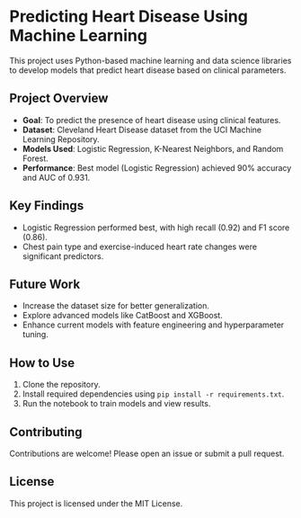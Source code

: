 # Predicting Heart Disease Using Machine Learning

This project uses Python-based machine learning and data science libraries to develop models that predict heart disease based on clinical parameters.

## Project Overview
- **Goal**: To predict the presence of heart disease using clinical features.
- **Dataset**: Cleveland Heart Disease dataset from the UCI Machine Learning Repository.
- **Models Used**: Logistic Regression, K-Nearest Neighbors, and Random Forest.
- **Performance**: Best model (Logistic Regression) achieved 90% accuracy and AUC of 0.931.

## Key Findings
- Logistic Regression performed best, with high recall (0.92) and F1 score (0.86).
- Chest pain type and exercise-induced heart rate changes were significant predictors.
  
## Future Work
- Increase the dataset size for better generalization.
- Explore advanced models like CatBoost and XGBoost.
- Enhance current models with feature engineering and hyperparameter tuning.

## How to Use
1. Clone the repository.
2. Install required dependencies using `pip install -r requirements.txt`.
3. Run the notebook to train models and view results.

## Contributing
Contributions are welcome! Please open an issue or submit a pull request.

## License
This project is licensed under the MIT License.
